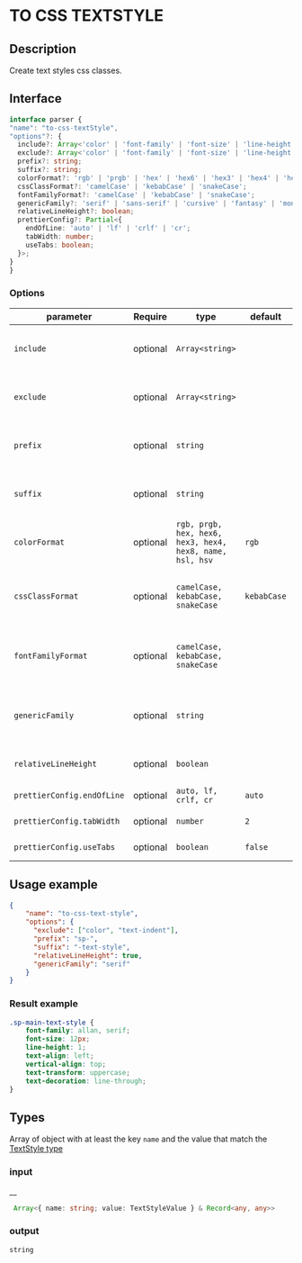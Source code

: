 # TO CSS TEXTSTYLE

## Description

Create text styles css classes.

## Interface

  ```ts
interface parser {
  "name": "to-css-textStyle",
  "options"?: {
    include?: Array<'color' | 'font-family' | 'font-size' | 'line-height' | 'letter-spacing' | 'text-align' | 'vertical-align' | 'text-transform' | 'font-variant' | 'text-decoration' | 'text-indent' | 'font' | 'fontSize' | 'lineHeight' | 'letterSpacing' | 'textAlign' | 'textTransform' | 'fontVariant' | 'textDecoration' | 'textIndent'>,
    exclude?: Array<'color' | 'font-family' | 'font-size' | 'line-height' | 'letter-spacing' | 'text-align' | 'vertical-align' | 'text-transform' | 'font-variant' | 'text-decoration' | 'text-indent' | 'font' | 'fontSize' | 'lineHeight' | 'letterSpacing' | 'textAlign' | 'textTransform' | 'fontVariant' | 'textDecoration' | 'textIndent'>,
    prefix?: string;
    suffix?: string;
    colorFormat?: 'rgb' | 'prgb' | 'hex' | 'hex6' | 'hex3' | 'hex4' | 'hex8' | 'name' | 'hsl' | 'hsv';
    cssClassFormat?: 'camelCase' | 'kebabCase' | 'snakeCase';
    fontFamilyFormat?: 'camelCase' | 'kebabCase' | 'snakeCase';
    genericFamily?: 'serif' | 'sans-serif' | 'cursive' | 'fantasy' | 'monospace';
    relativeLineHeight?: boolean;
    prettierConfig?: Partial<{
      endOfLine: 'auto' | 'lf' | 'crlf' | 'cr';
      tabWidth: number;
      useTabs: boolean;
    }>;
  }
}
```

### Options
| parameter | Require    | type      | default    | description                                       |
| --------- | ---------- | --------- | ---------- | ------------------------------------------------- |
| `include`    | optional   | `Array<string>`   |  | List of properties to include in css classes |
| `exclude`    | optional   | `Array<string>`   |  | List of properties to exclude in css classes |
| `prefix`    | optional   | `string`   |  | A string will be append before the css class name |
| `suffix`    | optional   | `string`   |  | A string will be append after the css class name |
| `colorFormat`    | optional   | `rgb, prgb, hex, hex6, hex3, hex4, hex8, name, hsl, hsv`   | `rgb` | A color format applied when a text style include a color |
| `cssClassFormat`    | optional   | `camelCase, kebabCase, snakeCase`   | `kebabCase` | The lodash function used to normalize the css class name |
| `fontFamilyFormat`    | optional   | `camelCase, kebabCase, snakeCase`   |  | The lodash function used to normalize the font family value |
| `genericFamily`    | optional   | `string` |  | The generic font family will be applied after the main font family |
| `relativeLineHeight`    | optional   | `boolean` | | Convert line height to relative value |
| `prettierConfig.endOfLine`    | optional   | `auto, lf, crlf, cr`   | `auto` | [Prettier documentation](https://prettier.io/docs/en/options.html#end-of-line) |
| `prettierConfig.tabWidth`    | optional   | `number`   | `2` | [Prettier documentation](https://prettier.io/docs/en/options.html#tab-width) |
| `prettierConfig.useTabs`    | optional   | `boolean`   | `false` | [Prettier documentation](https://prettier.io/docs/en/options.html#tabs) |

## Usage example

```json
{
    "name": "to-css-text-style",
    "options": {
      "exclude": ["color", "text-indent"],
      "prefix": "sp-",
      "suffix": "-text-style",
      "relativeLineHeight": true,
      "genericFamily": "serif"
    }
}
```
### Result example

```css
.sp-main-text-style {
    font-family: allan, serif;
    font-size: 12px;
    line-height: 1;
    text-align: left;
    vertical-align: top;
    text-transform: uppercase;
    text-decoration: line-through;
}
```
## Types

Array of object with at least the key `name` and the value that match the [TextStyle type](https://github.com/Specifyapp/parsers/blob/master/types/tokens/TextStyle.ts#L70)

### input
__

```ts
 Array<{ name: string; value: TextStyleValue } & Record<any, any>>
```

### output
```ts
string
```
